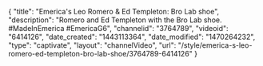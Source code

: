 {
    "title": "Emerica's Leo Romero & Ed Templeton: Bro Lab shoe",
    "description": "Romero and Ed Templeton with the Bro Lab shoe. #MadeInEmerica #EmericaG6",
    "channelid": "3764789",
    "videoid": "6414126",
    "date_created": "1443113364",
    "date_modified": "1470264232",
    "type": "captivate",
    "layout": "channelVideo",
    "url": "\/style\/emerica-s-leo-romero-ed-templeton-bro-lab-shoe\/3764789-6414126"
}